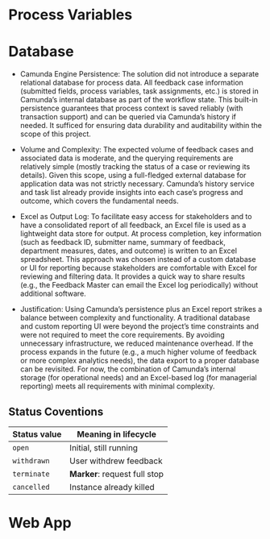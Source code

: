 # Process Variables



# Database

- Camunda Engine Persistence: The solution did not introduce a separate relational database for process data. All feedback case information (submitted fields, process variables, task assignments, etc.) is stored in Camunda’s internal database as part of the workflow state. This built-in persistence guarantees that process context is saved reliably (with transaction support) and can be queried via Camunda’s history if needed. It sufficed for ensuring data durability and auditability within the scope of this project.

- Volume and Complexity: The expected volume of feedback cases and associated data is moderate, and the querying requirements are relatively simple (mostly tracking the status of a case or reviewing its details). Given this scope, using a full-fledged external database for application data was not strictly necessary. Camunda’s history service and task list already provide insights into each case’s progress and outcome, which covers the fundamental needs.

- Excel as Output Log: To facilitate easy access for stakeholders and to have a consolidated report of all feedback, an Excel file is used as a lightweight data store for output. At process completion, key information (such as feedback ID, submitter name, summary of feedback, department measures, dates, and outcome) is written to an Excel spreadsheet. This approach was chosen instead of a custom database or UI for reporting because stakeholders are comfortable with Excel for reviewing and filtering data. It provides a quick way to share results (e.g., the Feedback Master can email the Excel log periodically) without additional software.

- Justification: Using Camunda’s persistence plus an Excel report strikes a balance between complexity and functionality. A traditional database and custom reporting UI were beyond the project’s time constraints and were not required to meet the core requirements. By avoiding unnecessary infrastructure, we reduced maintenance overhead. If the process expands in the future (e.g., a much higher volume of feedback or more complex analytics needs), the data export to a proper database can be revisited. For now, the combination of Camunda’s internal storage (for operational needs) and an Excel-based log (for managerial reporting) meets all requirements with minimal complexity.


## Status Coventions

| Status value | Meaning in lifecycle          | 
| ------------ | ----------------------------- | 
| `open`       | Initial, still running        | 
| `withdrawn`  | User withdrew feedback        | 
| `terminate`  | **Marker**: request full stop | 
| `cancelled`  | Instance already killed       | 


# Web App

